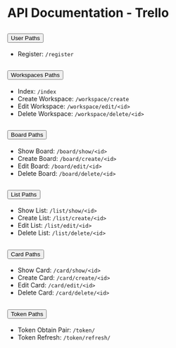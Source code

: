 <div class="container mt-5 mb-5">
    <h1 class="mb-4">API Documentation - Trello</h1>
    <div class="accordion" id="accordionExample">
        <!-- User paths -->
        <div class="accordion-item">
            <h2 class="accordion-header" id="headingOne">
                <button class="accordion-button text-primary" type="button" data-bs-toggle="collapse" data-bs-target="#collapseOne" aria-expanded="true" aria-controls="collapseOne">
                    User Paths
                </button>
            </h2>
            <div id="collapseOne" class="accordion-collapse collapse show" aria-labelledby="headingOne" data-bs-parent="#accordionExample">
                <div class="accordion-body">
                    <ul>
                        <li>Register: <code>/register</code></li>
                    </ul>
                </div>
            </div>
        </div>
        <!-- Workspaces paths -->
        <div class="accordion-item">
            <h2 class="accordion-header" id="headingTwo">
                <button class="accordion-button collapsed text-primary" type="button" data-bs-toggle="collapse" data-bs-target="#collapseTwo" aria-expanded="false" aria-controls="collapseTwo">
                    Workspaces Paths
                </button>
            </h2>
            <div id="collapseTwo" class="accordion-collapse collapse" aria-labelledby="headingTwo" data-bs-parent="#accordionExample">
                <div class="accordion-body">
                    <ul>
                        <li>Index: <code>/index</code></li>
                        <li>Create Workspace: <code>/workspace/create</code></li>
                        <li>Edit Workspace: <code>/workspace/edit/&lt;id&gt;</code></li>
                        <li>Delete Workspace: <code>/workspace/delete/&lt;id&gt;</code></li>
                    </ul>
                </div>
            </div>
        </div>
        <!-- Board paths -->
        <div class="accordion-item">
            <h2 class="accordion-header" id="headingThree">
                <button class="accordion-button collapsed text-primary" type="button" data-bs-toggle="collapse" data-bs-target="#collapseThree" aria-expanded="false" aria-controls="collapseThree">
                    Board Paths
                </button>
            </h2>
            <div id="collapseThree" class="accordion-collapse collapse" aria-labelledby="headingThree" data-bs-parent="#accordionExample">
                <div class="accordion-body">
                    <ul>
                        <li>Show Board: <code>/board/show/&lt;id&gt;</code></li>
                        <li>Create Board: <code>/board/create/&lt;id&gt;</code></li>
                        <li>Edit Board: <code>/board/edit/&lt;id&gt;</code></li>
                        <li>Delete Board: <code>/board/delete/&lt;id&gt;</code></li>
                    </ul>
                </div>
            </div>
        </div>
        <!-- List paths -->
        <div class="accordion-item">
            <h2 class="accordion-header" id="headingFour">
                <button class="accordion-button collapsed text-primary" type="button" data-bs-toggle="collapse" data-bs-target="#collapseFour" aria-expanded="false" aria-controls="collapseFour">
                    List Paths
                </button>
            </h2>
            <div id="collapseFour" class="accordion-collapse collapse" aria-labelledby="headingFour" data-bs-parent="#accordionExample">
                <div class="accordion-body">
                    <ul>
                        <li>Show List: <code>/list/show/&lt;id&gt;</code></li>
                        <li>Create List: <code>/list/create/&lt;id&gt;</code></li>
                        <li>Edit List: <code>/list/edit/&lt;id&gt;</code></li>
                        <li>Delete List: <code>/list/delete/&lt;id&gt;</code></li>
                    </ul>
                </div>
            </div>
        </div>
        <!-- Card paths -->
        <div class="accordion-item">
            <h2 class="accordion-header" id="headingCard">
                <button class="accordion-button collapsed text-primary" type="button" data-bs-toggle="collapse" data-bs-target="#collapseCard" aria-expanded="false" aria-controls="collapseCard">
                    Card Paths
                </button>
            </h2>
            <div id="collapseCard" class="accordion-collapse collapse" aria-labelledby="headingCard" data-bs-parent="#accordionExample">
                <div class="accordion-body">
                    <ul>
                        <li>Show Card: <code>/card/show/&lt;id&gt;</code></li>
                        <li>Create Card: <code>/card/create/&lt;id&gt;</code></li>
                        <li>Edit Card: <code>/card/edit/&lt;id&gt;</code></li>
                        <li>Delete Card: <code>/card/delete/&lt;id&gt;</code></li>
                    </ul>
                </div>
            </div>
        </div>
        <!-- Token paths -->
        <div class="accordion-item">
            <h2 class="accordion-header" id="headingToken">
                <button class="accordion-button collapsed text-primary" type="button" data-bs-toggle="collapse" data-bs-target="#collapseToken" aria-expanded="false" aria-controls="collapseToken">
                    Token Paths
                </button>
            </h2>
            <div id="collapseToken" class="accordion-collapse collapse" aria-labelledby="headingToken" data-bs-parent="#accordionExample">
                <div class="accordion-body">
                    <ul>
                        <li>Token Obtain Pair: <code>/token/</code></li>
                        <li>Token Refresh: <code>/token/refresh/</code></li>
                    </ul>
                </div>
            </div>
        </div>
    </div>
</div>
